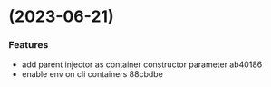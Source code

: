 #  (2023-06-21)


### Features

* add parent injector as container constructor parameter ab40186
* enable env on cli containers 88cbdbe



